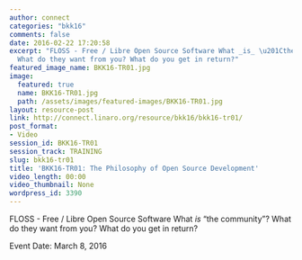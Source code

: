 ```yaml
---
author: connect
categories: "bkk16"
comments: false
date: 2016-02-22 17:20:58
excerpt: "FLOSS - Free / Libre Open Source Software What _is_ \u201Cthe community\u201D?
  What do they want from you? What do you get in return?"
featured_image_name: BKK16-TR01.jpg
image:
  featured: true
  name: BKK16-TR01.jpg
  path: /assets/images/featured-images/BKK16-TR01.jpg
layout: resource-post
link: http://connect.linaro.org/resource/bkk16/bkk16-tr01/
post_format:
- Video
session_id: BKK16-TR01
session_track: TRAINING
slug: bkk16-tr01
title: 'BKK16-TR01: The Philosophy of Open Source Development'
video_length: 00:00
video_thumbnail: None
wordpress_id: 3390
---
```


FLOSS - Free / Libre Open Source Software What _is_ “the community”? What do they want from you? What do you get in return?

Event Date: March 8, 2016